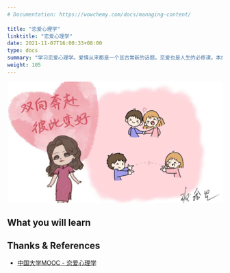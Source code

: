 ```yaml
---
# Documentation: https://wowchemy.com/docs/managing-content/

title: "恋爱心理学"
linktitle: "恋爱心理学"
date: 2021-11-07T16:00:33+08:00
type: docs
summary: "学习恋爱心理学。爱情从来都是一个亘古常新的话题，恋爱也是人生的必修课。本门课程是一门给想谈恋爱、正在谈恋爱、甚至失恋的人准备的课程。情感导师将为你揭秘男女之间奇妙的关系及复杂有趣的心理，解答恋爱中的小困惑，教你科学谈恋爱，让恋爱之路更顺畅，帮你给恋爱交一份满分答卷。"
weight: 105
---
```


![](cover.jpg)

## What you will learn

## Thanks & References

- [中国大学MOOC - 恋爱心理学](https://www.icourse163.org/course/CUMT-1003771003)